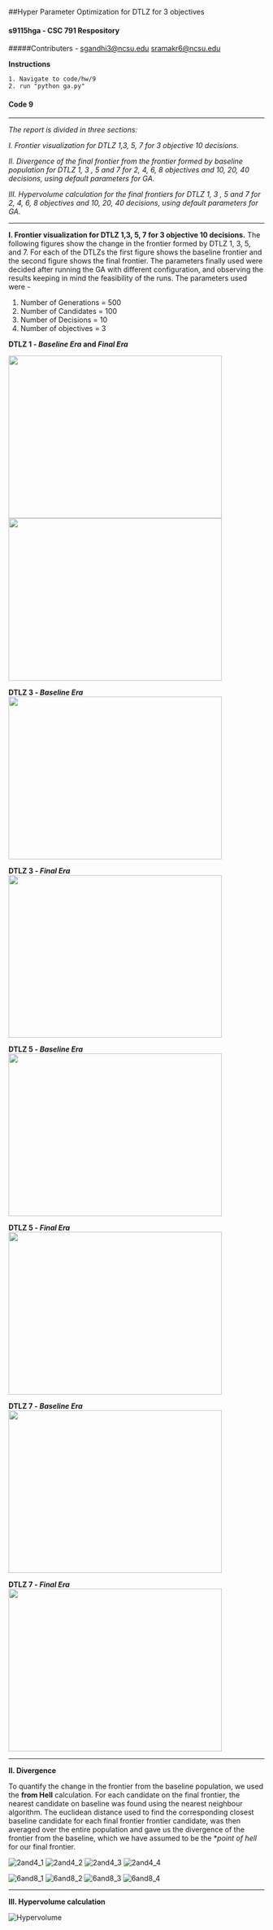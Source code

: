 ##Hyper Parameter Optimization for DTLZ for 3 objectives

#### s9115hga - CSC 791 Respository
#####Contributers -
    sgandhi3@ncsu.edu
    sramakr6@ncsu.edu
    
**Instructions**

    1. Navigate to code/hw/9
    2. run "python ga.py"

#### Code 9
--------------------------------------------------------------------------------------------------------------------------------------
_The report is divided in three sections:_

  _I. Frontier visualization for DTLZ 1,3, 5, 7 for 3 objective 10 decisions._
  
  _II. Divergence of the final frontier from the frontier formed by baseline population for DTLZ 1, 3 , 5 and 7 for 2, 4, 6, 8 objectives and 10, 20, 40 decisions, using default parameters for GA._
  
  _III. Hypervolume calculation for the final frontiers for DTLZ 1, 3 , 5 and 7 for 2, 4, 6, 8 objectives and 10, 20, 40 decisions, using default parameters for GA._
  
--------------------------------------------------------------------------------------------------------------------------------------
**I. Frontier visualization for DTLZ 1,3, 5, 7 for 3 objective 10 decisions.**
The following figures show the change in the frontier formed by DTLZ 1, 3, 5, and 7. For each of the DTLZs the first figure shows the baseline frontier and the second figure shows the final frontier. The parameters finally used were decided after running the GA with different configuration, and observing the results keeping in mind the feasibility of the runs. The parameters used were -

1. Number of Generations = 500
2. Number of Candidates = 100
3. Number of Decisions = 10
4. Number of objectives = 3

**DTLZ 1 - _Baseline Era_ and _Final Era_**

<img src = "https://cloud.githubusercontent.com/assets/7557398/11612920/8ff35c08-9bdb-11e5-8cf1-93882a67f9d9.png" width = "420" height="320"> <img src = "https://cloud.githubusercontent.com/assets/7557398/11612925/9008310a-9bdb-11e5-9969-826b12de8dea.png" width = "420" height="320">

**DTLZ 3 - _Baseline Era_**
<img src = "https://cloud.githubusercontent.com/assets/7557398/11612919/8ff20088-9bdb-11e5-9efb-6ba07593337c.png" width = "420" height="320">

**DTLZ 3 - _Final Era_**
<img src = "https://cloud.githubusercontent.com/assets/7557398/11612921/8ff79fb6-9bdb-11e5-8c69-833b18f40060.png" width = "420" height="320">

**DTLZ 5 - _Baseline Era_**
<img src = "https://cloud.githubusercontent.com/assets/7557398/11612922/8ff7c55e-9bdb-11e5-83f4-444601268bb0.png" width = "420" height="320">

**DTLZ 5 - _Final Era_**
<img src = "https://cloud.githubusercontent.com/assets/7557398/11612923/8ffbdcca-9bdb-11e5-9bdb-b43a4367cf21.png" width = "420" height="320">

**DTLZ 7 - _Baseline Era_**
<img src = "https://cloud.githubusercontent.com/assets/7557398/11612924/8ffd14e6-9bdb-11e5-8fae-f141f34521c7.png" width = "420" height="320">

**DTLZ 7 - _Final Era_**
<img src = "https://cloud.githubusercontent.com/assets/7557398/11612918/8ff0e478-9bdb-11e5-9a9a-6c2b86ff3200.png" width = "420" height="320">

--------------------------------------------------------------------------------------------------------------------------------------

**II. Divergence**

To quantify the change in the frontier from the baseline population, we used the **from Hell** calculation. For each candidate on the final frontier, the nearest candidate on baseline was found using the nearest neighbour algorithm. The euclidean distance used to find the corresponding closest baseline candidate for each final frontier frontier candidate, was then averaged over the entire population and gave us the divergence of the frontier from the baseline, which we have assumed to be the **point of hell* for our final frontier.

![2and4_1](https://cloud.githubusercontent.com/assets/7557398/11613463/80749fa8-9bef-11e5-9c6a-4abebcecae84.png)
![2and4_2](https://cloud.githubusercontent.com/assets/7557398/11613464/85526938-9bef-11e5-9942-c971e3ef71fa.png)
![2and4_3](https://cloud.githubusercontent.com/assets/7557398/11613465/8a2db0de-9bef-11e5-8545-011bcfd0e8e1.png)
![2and4_4](https://cloud.githubusercontent.com/assets/7557398/11613467/8cee0bca-9bef-11e5-929b-f484f280d024.png)

![6and8_1](https://cloud.githubusercontent.com/assets/7557398/11613481/14553354-9bf0-11e5-960b-64aaa69ee85f.png)
![6and8_2](https://cloud.githubusercontent.com/assets/7557398/11613480/1454acea-9bf0-11e5-8633-8584d62c9a60.png)
![6and8_3](https://cloud.githubusercontent.com/assets/7557398/11613478/1453c0c8-9bf0-11e5-8272-487709f94611.png)
![6and8_4](https://cloud.githubusercontent.com/assets/7557398/11613479/1453ba9c-9bf0-11e5-9121-bdeb115cf583.png)

--------------------------------------------------------------------------------------------------------------------------------------

**III. Hypervolume calculation**

![Hypervolume](https://cloud.githubusercontent.com/assets/7557398/11613520/e42962d4-9bf1-11e5-827d-38cf49876b0a.JPG)
